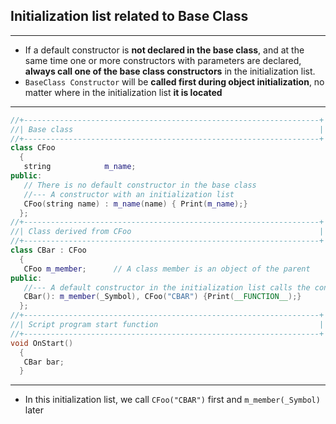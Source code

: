 ## Initialization list related to Base Class
---
* If a default constructor is **not declared in the base class**, and at the same time one or more constructors 
with parameters are declared, **always call one of the base class constructors** in the initialization list. 
* ```BaseClass Constructor``` will be **called first during object initialization**, no matter where in the 
initialization list **it is located**
---
```cpp
//+------------------------------------------------------------------+ 
//| Base class                                                       | 
//+------------------------------------------------------------------+ 
class CFoo 
  { 
   string            m_name; 
public: 
   // There is no default constructor in the base class
   //--- A constructor with an initialization list 
   CFoo(string name) : m_name(name) { Print(m_name);} 
  }; 
//+------------------------------------------------------------------+ 
//| Class derived from CFoo                                          | 
//+------------------------------------------------------------------+ 
class CBar : CFoo 
  { 
   CFoo m_member;      // A class member is an object of the parent 
public: 
   //--- A default constructor in the initialization list calls the constructor of a parent 
   CBar(): m_member(_Symbol), CFoo("CBAR") {Print(__FUNCTION__);} 
  }; 
//+------------------------------------------------------------------+ 
//| Script program start function                                    | 
//+------------------------------------------------------------------+ 
void OnStart() 
  { 
   CBar bar; 
  }
```
---
* In this initialization list, we call ```CFoo("CBAR")``` first and ```m_member(_Symbol)``` later
